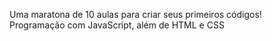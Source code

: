 Uma maratona de 10 aulas para criar seus primeiros códigos!
<br>Programação com JavaScript, além de HTML e CSS
